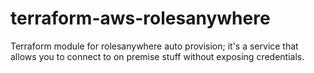 # terraform-aws-rolesanywhere
Terraform module for rolesanywhere auto provision; it's a service that allows you to connect to on premise stuff without exposing credentials.
